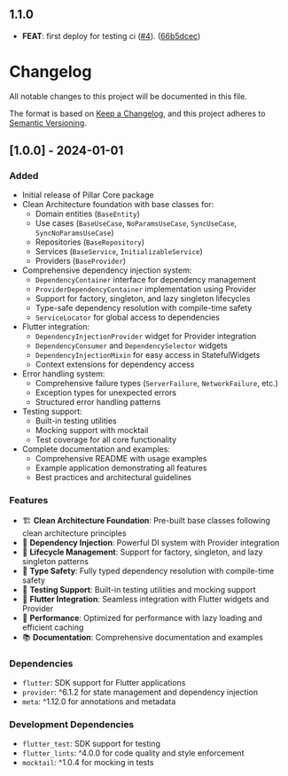 ## 1.1.0

 - **FEAT**: first deploy for testing ci ([#4](https://github.com/Core-Soft-Development/pillar/issues/4)). ([66b5dcec](https://github.com/Core-Soft-Development/pillar/commit/66b5dcec9e86019d4e2584e8ff95b1b2bea12a89))

# Changelog

All notable changes to this project will be documented in this file.

The format is based on [Keep a Changelog](https://keepachangelog.com/en/1.0.0/),
and this project adheres to [Semantic Versioning](https://semver.org/spec/v2.0.0.html).

## [1.0.0] - 2024-01-01

### Added
- Initial release of Pillar Core package
- Clean Architecture foundation with base classes for:
  - Domain entities (`BaseEntity`)
  - Use cases (`BaseUseCase`, `NoParamsUseCase`, `SyncUseCase`, `SyncNoParamsUseCase`)
  - Repositories (`BaseRepository`)
  - Services (`BaseService`, `InitializableService`)
  - Providers (`BaseProvider`)
- Comprehensive dependency injection system:
  - `DependencyContainer` interface for dependency management
  - `ProviderDependencyContainer` implementation using Provider
  - Support for factory, singleton, and lazy singleton lifecycles
  - Type-safe dependency resolution with compile-time safety
  - `ServiceLocator` for global access to dependencies
- Flutter integration:
  - `DependencyInjectionProvider` widget for Provider integration
  - `DependencyConsumer` and `DependencySelector` widgets
  - `DependencyInjectionMixin` for easy access in StatefulWidgets
  - Context extensions for dependency access
- Error handling system:
  - Comprehensive failure types (`ServerFailure`, `NetworkFailure`, etc.)
  - Exception types for unexpected errors
  - Structured error handling patterns
- Testing support:
  - Built-in testing utilities
  - Mocking support with mocktail
  - Test coverage for all core functionality
- Complete documentation and examples:
  - Comprehensive README with usage examples
  - Example application demonstrating all features
  - Best practices and architectural guidelines

### Features
- 🏗️ **Clean Architecture Foundation**: Pre-built base classes following clean architecture principles
- 💉 **Dependency Injection**: Powerful DI system with Provider integration
- 🔄 **Lifecycle Management**: Support for factory, singleton, and lazy singleton patterns
- 🎯 **Type Safety**: Fully typed dependency resolution with compile-time safety
- 🧪 **Testing Support**: Built-in testing utilities and mocking support
- 📱 **Flutter Integration**: Seamless integration with Flutter widgets and Provider
- 🚀 **Performance**: Optimized for performance with lazy loading and efficient caching
- 📚 **Documentation**: Comprehensive documentation and examples

### Dependencies
- `flutter`: SDK support for Flutter applications
- `provider`: ^6.1.2 for state management and dependency injection
- `meta`: ^1.12.0 for annotations and metadata

### Development Dependencies
- `flutter_test`: SDK support for testing
- `flutter_lints`: ^4.0.0 for code quality and style enforcement
- `mocktail`: ^1.0.4 for mocking in tests
